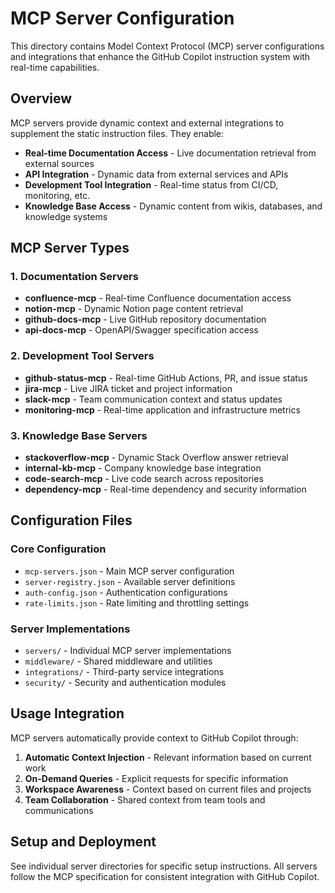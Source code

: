# MCP Server Configuration

This directory contains Model Context Protocol (MCP) server configurations and integrations that enhance the GitHub Copilot instruction system with real-time capabilities.

## Overview

MCP servers provide dynamic context and external integrations to supplement the static instruction files. They enable:

- **Real-time Documentation Access** - Live documentation retrieval from external sources
- **API Integration** - Dynamic data from external services and APIs
- **Development Tool Integration** - Real-time status from CI/CD, monitoring, etc.
- **Knowledge Base Access** - Dynamic content from wikis, databases, and knowledge systems

## MCP Server Types

### 1. Documentation Servers

- **confluence-mcp** - Real-time Confluence documentation access
- **notion-mcp** - Dynamic Notion page content retrieval
- **github-docs-mcp** - Live GitHub repository documentation
- **api-docs-mcp** - OpenAPI/Swagger specification access

### 2. Development Tool Servers

- **github-status-mcp** - Real-time GitHub Actions, PR, and issue status
- **jira-mcp** - Live JIRA ticket and project information
- **slack-mcp** - Team communication context and status updates
- **monitoring-mcp** - Real-time application and infrastructure metrics

### 3. Knowledge Base Servers

- **stackoverflow-mcp** - Dynamic Stack Overflow answer retrieval
- **internal-kb-mcp** - Company knowledge base integration
- **code-search-mcp** - Live code search across repositories
- **dependency-mcp** - Real-time dependency and security information

## Configuration Files

### Core Configuration

- `mcp-servers.json` - Main MCP server configuration
- `server-registry.json` - Available server definitions
- `auth-config.json` - Authentication configurations
- `rate-limits.json` - Rate limiting and throttling settings

### Server Implementations

- `servers/` - Individual MCP server implementations
- `middleware/` - Shared middleware and utilities
- `integrations/` - Third-party service integrations
- `security/` - Security and authentication modules

## Usage Integration

MCP servers automatically provide context to GitHub Copilot through:

1. **Automatic Context Injection** - Relevant information based on current work
2. **On-Demand Queries** - Explicit requests for specific information
3. **Workspace Awareness** - Context based on current files and projects
4. **Team Collaboration** - Shared context from team tools and communications

## Setup and Deployment

See individual server directories for specific setup instructions. All servers follow the MCP specification for consistent integration with GitHub Copilot.
